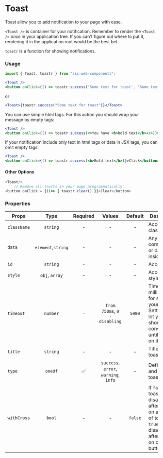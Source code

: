 # Toast

Toast allow you to add notification to your page with ease.

`<Toast />` is container for your notification. Remember to render the `<Toast />` _once_ in your application tree. If you can't figure out where to put it, rendering it in the application root would be the best bet.

`toastr` is a function for showing notifications.

### Usage

```js
import { Toast, toastr } from "asc-web-components";
```

```jsx
<Toast />
<button onClick={() => toastr.success('Some text for toast', 'Some text for title', true)}>Click</button>
```

or

```jsx
<Toast>{toastr.success("Some text for toast")}</Toast>
```

You can use simple html tags. For this action you should wrap your message by empty tags:

```jsx
<Toast />
<button onClick={() => toastr.success(<>You have <b>bold text</b></>)}>Click</button>
```

If your notification include only text in html tags or data in JSX tags, you can omit empty tags:

```jsx
<Toast />
<button onClick={() => toastr.success(<b>Bold text</b>)}>Click</button>
```

#### Other Options

```js
<Toast/>
    // Remove all toasts in your page programmatically
<button onClick = {()=> { toastr.clear() }}>Clear</button>
```

### Properties

| Props       |        Type        | Required |                Values                 | Default | Description                                                                                                                    |
| ----------- | :----------------: | :------: | :-----------------------------------: | :-----: | ------------------------------------------------------------------------------------------------------------------------------ |
| `className` |      `string`      |    -     |                   -                   |    -    | Accepts class                                                                                                                  |
| `data`      | `element`,`string` |    -     |                   -                   |    -    | Any components or data inside a toast                                                                                          |
| `id`        |      `string`      |    -     |                   -                   |    -    | Accepts id                                                                                                                     |
| `style`     |   `obj`, `array`   |    -     |                   -                   |    -    | Accepts css style                                                                                                              |
| `timeout`   |      `number`      |    -     |     `from 750ms`, `0 - disabling`     | `5000`  | Time (in milliseconds) for showing your toast. Setting in `0` let you to show toast constantly until clicking on it            |
| `title`     |      `string`      |    -     |                   -                   |    -    | Title inside a toast                                                                                                           |
| `type`      |      `oneOf`       |    ✅    | `success`, `error`, `warning`, `info` |    -    | Define color and icon of toast                                                                                                 |
| `withCross` |       `bool`       |    -     |                   -                   | `false` | If `false`: toast disappeared after clicking on any area of toast. If `true`: toast disappeared after clicking on close button |
